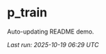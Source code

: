 # p_train

Auto-updating README demo.

<!--START_SECTION:status-->
_Last run: 2025-10-19 06:29 UTC_
<!--END_SECTION:status-->











































































































































































































































































































































































































































































































































































































































































































































































































































































































































































































































































































































































































































































































































































































